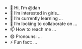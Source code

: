 - 👋 Hi, I’m @dan
- 👀 I’m interested in girls...
- 🌱 I’m currently learning ...
- 💞️ I’m looking to collaborate on ...
- 📫 How to reach me ...
- 😄 Pronouns: ...
- ⚡ Fun fact: ...

<!---
zebhar/zebhar is a ✨ special ✨ repository because its `README.md` (this file) appears on your GitHub profile.
You can click the Preview link to take a look at your changes.
--->
